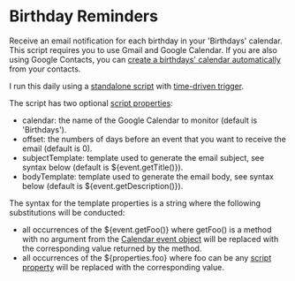 # Birthday Reminders

Receive an email notification for each birthday in your 'Birthdays' calendar. This script requires you to use Gmail and Google Calendar. If you are also using Google Contacts, you can [create a birthdays' calendar automatically](https://support.google.com/calendar/answer/6084659) from your contacts.

I run this daily using a [standalone script](https://developers.google.com/apps-script/guides/standalone) with [time-driven trigger](https://developers.google.com/apps-script/guides/triggers/installable#time-driven_triggers).

The script has two optional [script properties](https://developers.google.com/apps-script/guides/properties#manage_script_properties_manually):
- calendar: the name of the Google Calendar to monitor (default is 'Birthdays').
- offset: the numbers of days before an event that you want to receive the email (default is 0).
- subjectTemplate: template used to generate the email subject, see syntax below (default is ${event.getTitle()}).
- bodyTemplate: template used to generate the email body, see syntax below (default is ${event.getDescription()}).

The syntax for the template properties is a string where the following substitutions will be conducted:
- all occurrences of the ${event.getFoo()} where getFoo() is a method with no argument from the [Calendar event object](https://developers.google.com/apps-script/reference/calendar/calendar-event) will be replaced with the corresponding value returned by the method.
- all occurrences of the ${properties.foo} where foo can be any [script property](https://developers.google.com/apps-script/guides/properties#manage_script_properties_manually) will be replaced with the corresponding value.
